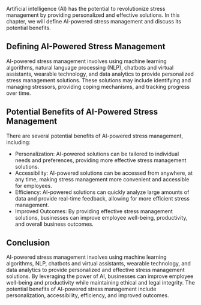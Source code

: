 
Artificial intelligence (AI) has the potential to revolutionize stress management by providing personalized and effective solutions. In this chapter, we will define AI-powered stress management and discuss its potential benefits.

Defining AI-Powered Stress Management
-------------------------------------

AI-powered stress management involves using machine learning algorithms, natural language processing (NLP), chatbots and virtual assistants, wearable technology, and data analytics to provide personalized stress management solutions. These solutions may include identifying and managing stressors, providing coping mechanisms, and tracking progress over time.

Potential Benefits of AI-Powered Stress Management
--------------------------------------------------

There are several potential benefits of AI-powered stress management, including:

* Personalization: AI-powered solutions can be tailored to individual needs and preferences, providing more effective stress management solutions.
* Accessibility: AI-powered solutions can be accessed from anywhere, at any time, making stress management more convenient and accessible for employees.
* Efficiency: AI-powered solutions can quickly analyze large amounts of data and provide real-time feedback, allowing for more efficient stress management.
* Improved Outcomes: By providing effective stress management solutions, businesses can improve employee well-being, productivity, and overall business outcomes.

Conclusion
----------

AI-powered stress management involves using machine learning algorithms, NLP, chatbots and virtual assistants, wearable technology, and data analytics to provide personalized and effective stress management solutions. By leveraging the power of AI, businesses can improve employee well-being and productivity while maintaining ethical and legal integrity. The potential benefits of AI-powered stress management include personalization, accessibility, efficiency, and improved outcomes.
